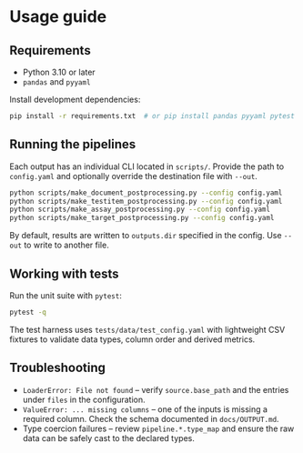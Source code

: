 # Usage guide

## Requirements

* Python 3.10 or later
* ``pandas`` and ``pyyaml``

Install development dependencies:

```bash
pip install -r requirements.txt  # or pip install pandas pyyaml pytest
```

## Running the pipelines

Each output has an individual CLI located in ``scripts/``. Provide the path to
``config.yaml`` and optionally override the destination file with ``--out``.

```bash
python scripts/make_document_postprocessing.py --config config.yaml
python scripts/make_testitem_postprocessing.py --config config.yaml
python scripts/make_assay_postprocessing.py --config config.yaml
python scripts/make_target_postprocessing.py --config config.yaml
```

By default, results are written to ``outputs.dir`` specified in the config. Use
``--out`` to write to another file.

## Working with tests

Run the unit suite with ``pytest``:

```bash
pytest -q
```

The test harness uses ``tests/data/test_config.yaml`` with lightweight CSV
fixtures to validate data types, column order and derived metrics.

## Troubleshooting

* ``LoaderError: File not found`` – verify ``source.base_path`` and the entries
  under ``files`` in the configuration.
* ``ValueError: ... missing columns`` – one of the inputs is missing a required
  column. Check the schema documented in ``docs/OUTPUT.md``.
* Type coercion failures – review ``pipeline.*.type_map`` and ensure the raw
  data can be safely cast to the declared types.
